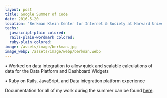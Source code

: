 ```yaml
---
layout: post
title: Google Summer of Code
date: 2016-5-20
location: "Berkman Klein Center for Internet & Society at Harvard University"
techs:
  javascript-plain colored:
  rails-plain-wordmark colored:
  ruby-plain colored:
image: /assets/image/berkman.jpg
image_webp: /assets/image/webp/berkman.webp
---
```

• Worked on data integration to allow quick and scalable calculations of data for the Data Platform and Dashboard Widgets

• Ruby on Rails, JavaSript, and Data integration platform experience

Documentation for all of my work during the summer can be found [here](http://dphuang2.github.io/streamsets_scripts/).


